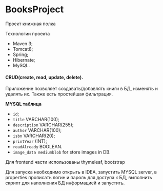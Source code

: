 # BooksProject
Проект книжная полка

Технологии проекта
* Maven 3;
* Tomcat8;
* Spring;
* Hibernate;
* MySQL. 

#### CRUD(create, read, update, delete).
Приложение позволяет создавать/добавлять книги в БД, изменять и удалять их. Также есть простейшая фильтрация.

**MYSQL таблица**
* `id`;
* `title` VARCHAR(100);
* `description` VARCHAR(255);
* `author` VARCHAR(100);
* `isbn` VARCHAR(20);
* `printYear` (INT);
* `readAlready` BOOLEAN.
* `image_data mediumblob` for store images in DB.

Для frontend части использованы thymeleaf, bootstrap

Для запуска необходимо открыть в IDEA, запустить MYSQL server, в properties прописать логин и пароль для доступа к БД, выполнить скрипт для наполнения БД информацией и запустить.
